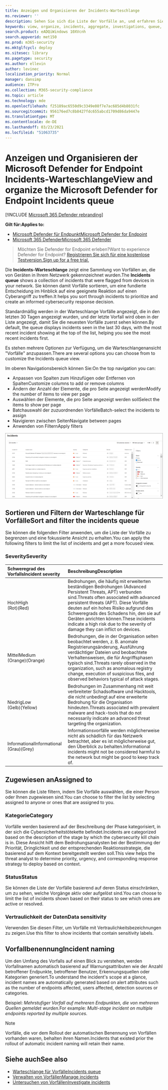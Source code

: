 ```yaml
---
title: Anzeigen und Organisieren der Incidents-Warteschlange
ms.reviewer: ''
description: Sehen Sie sich die Liste der Vorfälle an, und erfahren Sie, wie Sie Filter anwenden, um die Liste zu beschränken und eine fokussierte Ansicht zu erhalten.
keywords: view, organize, incidents, aggregate, investigations, queue, ttp
search.product: eADQiWindows 10XVcnh
search.appverid: met150
ms.prod: m365-security
ms.mktglfcycl: deploy
ms.sitesec: library
ms.pagetype: security
ms.author: ellevin
author: levinec
localization_priority: Normal
manager: dansimp
audience: ITPro
ms.collection: M365-security-compliance
ms.topic: article
ms.technology: mde
ms.openlocfilehash: f25189ac6550d9c3349e08f7e7ac685d4b8031fc
ms.sourcegitcommit: 956176ed7c8b8427fdc655abcd1709d86da9447e
ms.translationtype: MT
ms.contentlocale: de-DE
ms.lasthandoff: 03/23/2021
ms.locfileid: "51063735"
---
```

# <a name="view-and-organize-the-microsoft-defender-for-endpoint-incidents-queue"></a><span data-ttu-id="0a289-104">Anzeigen und Organisieren der Microsoft Defender for Endpoint Incidents-Warteschlange</span><span class="sxs-lookup"><span data-stu-id="0a289-104">View and organize the Microsoft Defender for Endpoint Incidents queue</span></span>

[!INCLUDE [Microsoft 365 Defender rebranding](../../includes/microsoft-defender.md)]

<span data-ttu-id="0a289-105">**Gilt für:**</span><span class="sxs-lookup"><span data-stu-id="0a289-105">**Applies to:**</span></span>
- [<span data-ttu-id="0a289-106">Microsoft Defender für Endpunkt</span><span class="sxs-lookup"><span data-stu-id="0a289-106">Microsoft Defender for Endpoint</span></span>](https://go.microsoft.com/fwlink/?linkid=2154037)
- [<span data-ttu-id="0a289-107">Microsoft 365 Defender</span><span class="sxs-lookup"><span data-stu-id="0a289-107">Microsoft 365 Defender</span></span>](https://go.microsoft.com/fwlink/?linkid=2118804)

> <span data-ttu-id="0a289-108">Möchten Sie Defender for Endpoint erleben?</span><span class="sxs-lookup"><span data-stu-id="0a289-108">Want to experience Defender for Endpoint?</span></span> [<span data-ttu-id="0a289-109">Registrieren Sie sich für eine kostenlose Testversion.</span><span class="sxs-lookup"><span data-stu-id="0a289-109">Sign up for a free trial.</span></span>](https://www.microsoft.com/microsoft-365/windows/microsoft-defender-atp?ocid=docs-wdatp-pullalerts-abovefoldlink) 

<span data-ttu-id="0a289-110">Die **Incidents-Warteschlange** zeigt eine Sammlung von Vorfällen an, die von Geräten in Ihrem Netzwerk gekennzeichnet wurden.</span><span class="sxs-lookup"><span data-stu-id="0a289-110">The **Incidents queue** shows a collection of incidents that were flagged from devices in your network.</span></span> <span data-ttu-id="0a289-111">Sie können damit Vorfälle sortieren, um eine fundierte Entscheidung im Hinblick auf eine geeignete Reaktion auf einen Cyberangriff zu treffen.</span><span class="sxs-lookup"><span data-stu-id="0a289-111">It helps you sort through incidents to prioritize and create an informed cybersecurity response decision.</span></span>

<span data-ttu-id="0a289-112">Standardmäßig werden in der Warteschlange Vorfälle angezeigt, die in den letzten 30 Tagen angezeigt wurden, und der letzte Vorfall wird oben in der Liste angezeigt, damit Sie die neuesten Vorfälle zuerst sehen können.</span><span class="sxs-lookup"><span data-stu-id="0a289-112">By default, the queue displays incidents seen in the last 30 days, with the most recent incident showing at the top of the list, helping you see the most recent incidents first.</span></span>

<span data-ttu-id="0a289-113">Es stehen mehrere Optionen zur Verfügung, um die Warteschlangenansicht "Vorfälle" anzupassen.</span><span class="sxs-lookup"><span data-stu-id="0a289-113">There are several options you can choose from to customize the Incidents queue view.</span></span> 

<span data-ttu-id="0a289-114">Im oberen Navigationsbereich können Sie:</span><span class="sxs-lookup"><span data-stu-id="0a289-114">On the top navigation you can:</span></span>
- <span data-ttu-id="0a289-115">Anpassen von Spalten zum Hinzufügen oder Entfernen von Spalten</span><span class="sxs-lookup"><span data-stu-id="0a289-115">Customize columns to add or remove columns</span></span> 
- <span data-ttu-id="0a289-116">Ändern der Anzahl der Elemente, die pro Seite angezeigt werden</span><span class="sxs-lookup"><span data-stu-id="0a289-116">Modify the number of items to view per page</span></span>
- <span data-ttu-id="0a289-117">Auswählen der Elemente, die pro Seite angezeigt werden soll</span><span class="sxs-lookup"><span data-stu-id="0a289-117">Select the items to show per page</span></span>
- <span data-ttu-id="0a289-118">Batchauswahl der zuzuordnenden Vorfälle</span><span class="sxs-lookup"><span data-stu-id="0a289-118">Batch-select the incidents to assign</span></span> 
- <span data-ttu-id="0a289-119">Navigieren zwischen Seiten</span><span class="sxs-lookup"><span data-stu-id="0a289-119">Navigate between pages</span></span>
- <span data-ttu-id="0a289-120">Anwenden von Filtern</span><span class="sxs-lookup"><span data-stu-id="0a289-120">Apply filters</span></span>

![Abbildung einer Vorfallswarteschlange](images/atp-incident-queue.png)

## <a name="sort-and-filter-the-incidents-queue"></a><span data-ttu-id="0a289-122">Sortieren und Filtern der Warteschlange für Vorfälle</span><span class="sxs-lookup"><span data-stu-id="0a289-122">Sort and filter the incidents queue</span></span>
<span data-ttu-id="0a289-123">Sie können die folgenden Filter anwenden, um die Liste der Vorfälle zu begrenzen und eine fokussierte Ansicht zu erhalten.</span><span class="sxs-lookup"><span data-stu-id="0a289-123">You can apply the following filters to limit the list of incidents and get a more focused view.</span></span>

### <a name="severity"></a><span data-ttu-id="0a289-124">Severity</span><span class="sxs-lookup"><span data-stu-id="0a289-124">Severity</span></span>

<span data-ttu-id="0a289-125">Schweregrad des Vorfalls</span><span class="sxs-lookup"><span data-stu-id="0a289-125">Incident severity</span></span> | <span data-ttu-id="0a289-126">Beschreibung</span><span class="sxs-lookup"><span data-stu-id="0a289-126">Description</span></span>
:---|:---
<span data-ttu-id="0a289-127">Hoch</span><span class="sxs-lookup"><span data-stu-id="0a289-127">High</span></span> </br><span data-ttu-id="0a289-128">(Rot)</span><span class="sxs-lookup"><span data-stu-id="0a289-128">(Red)</span></span> | <span data-ttu-id="0a289-129">Bedrohungen, die häufig mit erweiterten beständigen Bedrohungen (Advanced Persistent Threats, APT) verbunden sind.</span><span class="sxs-lookup"><span data-stu-id="0a289-129">Threats often associated with advanced persistent threats (APT).</span></span> <span data-ttu-id="0a289-130">Diese Vorfälle deuten auf ein hohes Risiko aufgrund des Schweregrads des Schadens hin, den sie auf Geräten anrichten können.</span><span class="sxs-lookup"><span data-stu-id="0a289-130">These incidents indicate a high risk due to the severity of damage they can inflict on devices.</span></span>
<span data-ttu-id="0a289-131">Mittel</span><span class="sxs-lookup"><span data-stu-id="0a289-131">Medium</span></span> </br><span data-ttu-id="0a289-132">(Orange)</span><span class="sxs-lookup"><span data-stu-id="0a289-132">(Orange)</span></span> | <span data-ttu-id="0a289-133">Bedrohungen, die in der Organisation selten beobachtet werden, z. B. anomale Registrierungsänderung, Ausführung verdächtiger Dateien und beobachtete Verhaltensweisen, die für Angriffsphasen typisch sind.</span><span class="sxs-lookup"><span data-stu-id="0a289-133">Threats rarely observed in the organization, such as anomalous registry change, execution of suspicious files, and observed behaviors typical of attack stages.</span></span>
<span data-ttu-id="0a289-134">Niedrig</span><span class="sxs-lookup"><span data-stu-id="0a289-134">Low</span></span> </br><span data-ttu-id="0a289-135">(Gelb)</span><span class="sxs-lookup"><span data-stu-id="0a289-135">(Yellow)</span></span> | <span data-ttu-id="0a289-136">Bedrohungen im Zusammenhang mit weit verbreiteter Schadsoftware und Hacktools, die nicht unbedingt auf eine erweiterte Bedrohung für die Organisation hindeuten.</span><span class="sxs-lookup"><span data-stu-id="0a289-136">Threats associated with prevalent malware and hack-tools that do not necessarily indicate an advanced threat targeting the organization.</span></span>
<span data-ttu-id="0a289-137">Informational</span><span class="sxs-lookup"><span data-stu-id="0a289-137">Informational</span></span> </br><span data-ttu-id="0a289-138">(Grau)</span><span class="sxs-lookup"><span data-stu-id="0a289-138">(Grey)</span></span> | <span data-ttu-id="0a289-139">Informationsvorfälle werden möglicherweise nicht als schädlich für das Netzwerk betrachtet, aber es ist möglicherweise gut, den Überblick zu behalten.</span><span class="sxs-lookup"><span data-stu-id="0a289-139">Informational incidents might not be considered harmful to the network but might be good to keep track of.</span></span>

## <a name="assigned-to"></a><span data-ttu-id="0a289-140">Zugewiesen an</span><span class="sxs-lookup"><span data-stu-id="0a289-140">Assigned to</span></span>
<span data-ttu-id="0a289-141">Sie können die Liste filtern, indem Sie Vorfälle auswählen, die einer Person oder Ihnen zugewiesen sind.</span><span class="sxs-lookup"><span data-stu-id="0a289-141">You can choose to filter the list by selecting assigned to anyone or ones that are assigned to you.</span></span>

### <a name="category"></a><span data-ttu-id="0a289-142">Kategorie</span><span class="sxs-lookup"><span data-stu-id="0a289-142">Category</span></span>
<span data-ttu-id="0a289-143">Vorfälle werden basierend auf der Beschreibung der Phase kategorisiert, in der sich die Cybersicherheitstötekette befindet.</span><span class="sxs-lookup"><span data-stu-id="0a289-143">Incidents are categorized based on the description of the stage by which the cybersecurity kill chain is in.</span></span> <span data-ttu-id="0a289-144">Diese Ansicht hilft dem Bedrohungsanalysten bei der Bestimmung der Priorität, Dringlichkeit und der entsprechenden Reaktionsstrategie, die basierend auf dem Kontext bereitgestellt werden soll.</span><span class="sxs-lookup"><span data-stu-id="0a289-144">This view helps the threat analyst to determine priority, urgency, and corresponding response strategy to deploy based on context.</span></span>

### <a name="status"></a><span data-ttu-id="0a289-145">Status</span><span class="sxs-lookup"><span data-stu-id="0a289-145">Status</span></span>
<span data-ttu-id="0a289-146">Sie können die Liste der Vorfälle basierend auf deren Status einschränken, um zu sehen, welche Vorgänge aktiv oder aufgelöst sind.</span><span class="sxs-lookup"><span data-stu-id="0a289-146">You can choose to limit the list of incidents shown based on their status to see which ones are active or resolved.</span></span>

### <a name="data-sensitivity"></a><span data-ttu-id="0a289-147">Vertraulichkeit der Daten</span><span class="sxs-lookup"><span data-stu-id="0a289-147">Data sensitivity</span></span>
<span data-ttu-id="0a289-148">Verwenden Sie diesen Filter, um Vorfälle mit Vertraulichkeitsbezeichnungen zu zeigen.</span><span class="sxs-lookup"><span data-stu-id="0a289-148">Use this filter to show incidents that contain sensitivity labels.</span></span>

## <a name="incident-naming"></a><span data-ttu-id="0a289-149">Vorfallbenennung</span><span class="sxs-lookup"><span data-stu-id="0a289-149">Incident naming</span></span>

<span data-ttu-id="0a289-150">Um den Umfang des Vorfalls auf einen Blick zu verstehen, werden Vorfallnamen automatisch basierend auf Warnungsattributen wie der Anzahl betroffener Endpunkte, betroffener Benutzer, Erkennungsquellen oder Kategorien generiert.</span><span class="sxs-lookup"><span data-stu-id="0a289-150">To understand the incident's scope at a glance, incident names are automatically generated based on alert attributes such as the number of endpoints affected, users affected, detection sources or categories.</span></span>

<span data-ttu-id="0a289-151">Beispiel: *Mehrstufiger Vorfall auf mehreren Endpunkten, die von mehreren Quellen gemeldet wurden.*</span><span class="sxs-lookup"><span data-stu-id="0a289-151">For example: *Multi-stage incident on multiple endpoints reported by multiple sources.*</span></span>

> [!NOTE]
> <span data-ttu-id="0a289-152">Vorfälle, die vor dem Rollout der automatischen Benennung von Vorfällen vorhanden waren, behalten ihren Namen.</span><span class="sxs-lookup"><span data-stu-id="0a289-152">Incidents that existed prior the rollout of automatic incident naming will retain their name.</span></span>


## <a name="see-also"></a><span data-ttu-id="0a289-153">Siehe auch</span><span class="sxs-lookup"><span data-stu-id="0a289-153">See also</span></span>
- [<span data-ttu-id="0a289-154">Warteschlange für Vorfälle</span><span class="sxs-lookup"><span data-stu-id="0a289-154">Incidents queue</span></span>](https://docs.microsoft.com/microsoft-365/security/defender-endpoint/view-incidents-queue)
- [<span data-ttu-id="0a289-155">Verwalten von Vorfällen</span><span class="sxs-lookup"><span data-stu-id="0a289-155">Manage incidents</span></span>](manage-incidents.md)
- [<span data-ttu-id="0a289-156">Untersuchen von Vorfällen</span><span class="sxs-lookup"><span data-stu-id="0a289-156">Investigate incidents</span></span>](investigate-incidents.md)

